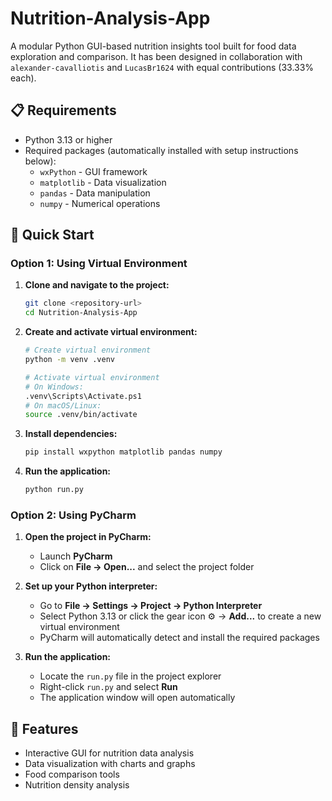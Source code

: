 # Nutrition-Analysis-App

A modular Python GUI-based nutrition insights tool built for food data exploration and comparison. It has been designed in collaboration with `alexander-cavalliotis` and `LucasBr1624` with equal contributions (33.33% each).

## 📋 Requirements

- Python 3.13 or higher
- Required packages (automatically installed with setup instructions below):
  - `wxPython` - GUI framework
  - `matplotlib` - Data visualization
  - `pandas` - Data manipulation
  - `numpy` - Numerical operations

## 🚀 Quick Start

### Option 1: Using Virtual Environment

1. **Clone and navigate to the project:**

   ```bash
   git clone <repository-url>
   cd Nutrition-Analysis-App
   ```

2. **Create and activate virtual environment:**

   ```bash
   # Create virtual environment
   python -m venv .venv
   
   # Activate virtual environment
   # On Windows:
   .venv\Scripts\Activate.ps1
   # On macOS/Linux:
   source .venv/bin/activate
   ```

3. **Install dependencies:**

   ```bash
   pip install wxpython matplotlib pandas numpy
   ```

4. **Run the application:**

   ```bash
   python run.py
   ```

### Option 2: Using PyCharm

1. **Open the project in PyCharm:**
   - Launch **PyCharm**
   - Click on **File → Open...** and select the project folder

2. **Set up your Python interpreter:**
   - Go to **File → Settings → Project → Python Interpreter**
   - Select Python 3.13 or click the gear icon ⚙️ → **Add...** to create a new virtual environment
   - PyCharm will automatically detect and install the required packages

3. **Run the application:**
   - Locate the `run.py` file in the project explorer
   - Right-click `run.py` and select **Run**
   - The application window will open automatically

## 🎯 Features

- Interactive GUI for nutrition data analysis
- Data visualization with charts and graphs
- Food comparison tools
- Nutrition density analysis
